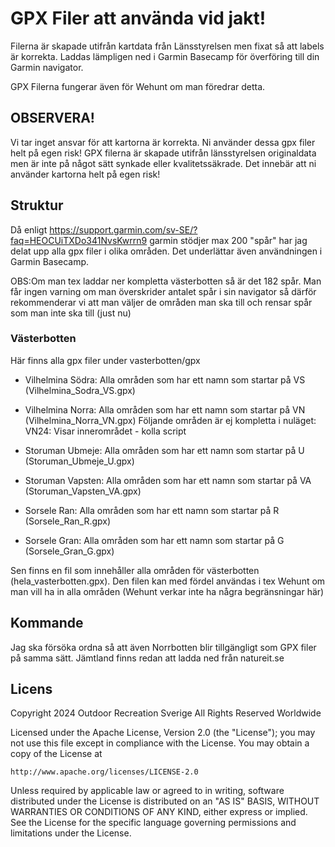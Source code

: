 # GPX Filer att använda vid jakt!
Filerna är skapade utifrån kartdata från Länsstyrelsen men fixat så att labels är korrekta.
Laddas lämpligen ned i Garmin Basecamp för överföring till din Garmin navigator.

GPX Filerna fungerar även för Wehunt om man föredrar detta.

## OBSERVERA! ##
Vi tar inget ansvar för att kartorna är korrekta. Ni använder dessa gpx filer helt på egen risk!
GPX filerna är skapade utifrån länsstyrelsen originaldata men är inte på något sätt synkade eller 
kvalitetssäkrade. Det innebär att ni använder kartorna helt på egen risk!

## Struktur ##
Då enligt https://support.garmin.com/sv-SE/?faq=HEOCUiTXDo341NvsKwrrn9
garmin stödjer max 200 "spår" har jag delat upp alla gpx filer i olika områden.
Det underlättar även användningen i Garmin Basecamp.

OBS:Om man tex laddar ner kompletta västerbotten så är det 182 spår. Man får ingen varning om man överskrider
antalet spår i sin navigator så därför rekommenderar vi att man väljer de områden man ska till
och rensar spår som man inte ska till (just nu)

### Västerbotten ###
Här finns alla gpx filer under vasterbotten/gpx
* Vilhelmina Södra: Alla områden som har ett namn som startar på VS (Vilhelmina_Sodra_VS.gpx)
* Vilhelmina Norra: Alla områden som har ett namn som startar på VN (Vilhelmina_Norra_VN.gpx)
  Följande områden är ej kompletta i nuläget:
  VN24: Visar innerområdet - kolla script
  
* Storuman Ubmeje: Alla områden som har ett namn som startar på U (Storuman_Ubmeje_U.gpx) 
* Storuman Vapsten: Alla områden som har ett namn som startar på VA (Storuman_Vapsten_VA.gpx) 
* Sorsele Ran: Alla områden som har ett namn som startar på R (Sorsele_Ran_R.gpx) 
* Sorsele Gran: Alla områden som har ett namn som startar på G (Sorsele_Gran_G.gpx)

Sen finns en fil som innehåller alla områden för västerbotten (hela_vasterbotten.gpx).
Den filen kan med fördel användas i tex Wehunt om man vill ha in alla områden (Wehunt verkar inte ha några begränsningar här)

## Kommande ##
Jag ska försöka ordna så att även Norrbotten blir tillgängligt som GPX filer på samma sätt.
Jämtland finns redan att ladda ned från natureit.se 

## Licens ##
Copyright 2024 Outdoor Recreation Sverige
All Rights Reserved Worldwide

Licensed under the Apache License, Version 2.0 (the
"License"); you may not use this file except in
compliance with the License.  You may obtain a copy of
the License at

    http://www.apache.org/licenses/LICENSE-2.0

Unless required by applicable law or agreed to in
writing, software distributed under the License is
distributed on an "AS IS" BASIS, WITHOUT WARRANTIES OR
CONDITIONS OF ANY KIND, either express or implied.  See
the License for the specific language governing
permissions and limitations under the License.



